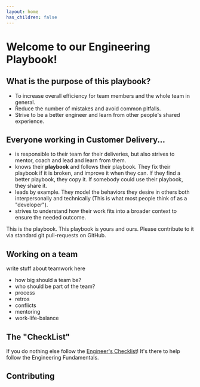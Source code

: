 ```yaml
---
layout: home
has_children: false
---
```

# Welcome to our Engineering Playbook!

## What is the purpose of this playbook?

* To increase overall efficiency for team members and the whole team in general.
* Reduce the number of mistakes and avoid common pitfalls.
* Strive to be a better engineer and learn from other people's shared experience.

## Everyone working in Customer Delivery...

* is responsible to their team for their deliveries, but also strives to mentor, coach and lead and learn from them.
* knows their **playbook** and follows their playbook. They fix their playbook if it is broken, and improve it when they can. If they find a better playbook, they copy it. If somebody could use their playbook, they share it.
* leads by example. They model the behaviors they desire in others both interpersonally and technically (This is what most people think of as a "developer").
* strives to understand how their work fits into a broader context to ensure the needed outcome.

This is the playbook. This playbook is yours and ours. Please contribute to it via standard git pull-requests on GitHub.

## Working on a team

write stuff about teamwork here
- how big should a team be?
- who should be part of the team?
- process
- retros
- conflicts
- mentoring
- work-life-balance

## The "CheckList"

If you do nothing else follow the [Engineer's Checklist](../02_Creating_Software/Engineers-checklist)! It's there to help follow the Engineering Fundamentals.

## Contributing
